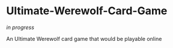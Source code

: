 # Ultimate-Werewolf-Card-Game

*in progress*

 An Ultimate Werewolf card game that would be playable online
